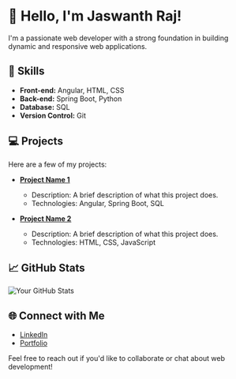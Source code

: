 # 👋 Hello, I'm Jaswanth Raj!

I'm a passionate web developer with a strong foundation in building dynamic and responsive web applications. 

## 🌟 Skills
- **Front-end:** Angular, HTML, CSS
- **Back-end:** Spring Boot, Python
- **Database:** SQL
- **Version Control:** Git

## 💻 Projects
Here are a few of my projects:

- **[Project Name 1](link-to-your-project)**
  - Description: A brief description of what this project does.
  - Technologies: Angular, Spring Boot, SQL

- **[Project Name 2](link-to-your-project)**
  - Description: A brief description of what this project does.
  - Technologies: HTML, CSS, JavaScript

## 📈 GitHub Stats
![Your GitHub Stats](https://github-readme-stats.vercel.app/api?username=yourusername&show_icons=true&theme=radical)

## 🌐 Connect with Me
- [LinkedIn](www.linkedin.com/in/jaswanth-raj)
- [Portfolio](your-portfolio-url)


Feel free to reach out if you'd like to collaborate or chat about web development!
